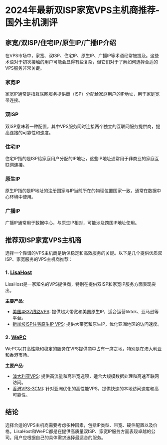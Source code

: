 # 2024年最新双ISP家宽VPS主机商推荐-国外主机测评

## 家宽/双ISP/住宅IP/原生IP/广播IP介绍

在VPS市场中，家宽、双ISP、住宅IP、原生IP、广播IP等术语经常被提及。这些术语对于初次接触的用户可能会显得有些复杂，但它们对于了解如何选择合适的VPS服务非常关键。

### 家宽IP

家宽IP通常是指互联网服务提供商（ISP）分配给家庭用户的IP地址，用于家庭宽带连接。

### 双ISP

双ISP意味着一种配置，其中VPS服务同时连接两个独立的互联网服务提供商，提高连接的可靠性和速度。

### 住宅IP

住宅IP指的是ISP给家庭用户分配的IP地址，这些IP地址通常用于非商业的家庭互联网连接。

### 原生IP

原生IP指的是IP地址的注册国家与IP当前所在的物理位置国家一致，通常在数据中心环境中使用。

### 广播IP

广播IP通常用于数据中心，与原生IP相对，可能涉及跨国IP地址使用。

## 推荐双ISP家宽VPS主机商

选择一个靠谱的VPS主机商是确保稳定和高效服务的关键。以下是几个提供优质双ISP、家宽服务的VPS主机商推荐：

### 1. [LisaHost](https://lisahost.com/aff.php?aff=1587)

LisaHost是一家知名的VPS提供商，特别在提供双ISP和家宽IP服务方面表现突出。

**主要产品**:

- [美国4837线路VPS](https://lisahost.com/aff.php?aff=1587): 提供超大带宽和美国原生IP，适合运营tiktok、亚马逊等平台。
- [新加坡ISP住宅原生IP VPS](https://lisahost.com/aff.php?aff=1587): 提供大带宽和原生IP，优化亚洲地区的访问速度。

### 2. [WePC](https://wepc.au/aff.php?aff=300)

WePC以其高性能和稳定的服务在VPS提供商中占有一席之地，特别是在澳大利亚和香港市场。

**主要产品**:

- [澳大利亚VPS](https://wepc.au/aff.php?aff=300): 提供高流量和高带宽选项，适合大规模数据处理和高速互联网访问。
- [香港VPS-3CMI](https://wepc.au/aff.php?aff=300): 针对亚洲优化的高性能VPS，提供快速的本地访问速度和高可靠性。

## 结论

选择合适的VPS主机商需要考虑多种因素，包括IP类型、带宽、硬件配置以及价格。LisaHost和WePC都是在提供高质量双ISP、家宽IP服务方面表现卓越的公司。用户应根据自己的具体需求选择最适合的服务。
